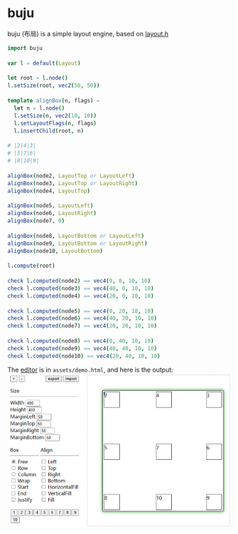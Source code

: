 # buju

buju (布局) is a simple layout engine, based on [layout.h](https://github.com/randrew/layout)

```nim
import buju

var l = default(Layout)

let root = l.node()
l.setSize(root, vec2(50, 50))

template alignBox(n, flags) =
  let n = l.node()
  l.setSize(n, vec2(10, 10))
  l.setLayoutFlags(n, flags)
  l.insertChild(root, n)

# |2|4|3|
# |5|7|6|
# |8|10|9|

alignBox(node2, LayoutTop or LayoutLeft)
alignBox(node3, LayoutTop or LayoutRight)
alignBox(node4, LayoutTop)

alignBox(node5, LayoutLeft)
alignBox(node6, LayoutRight)
alignBox(node7, 0)

alignBox(node8, LayoutBottom or LayoutLeft)
alignBox(node9, LayoutBottom or LayoutRight)
alignBox(node10, LayoutBottom)

l.compute(root)

check l.computed(node2) == vec4(0, 0, 10, 10)
check l.computed(node3) == vec4(40, 0, 10, 10)
check l.computed(node4) == vec4(20, 0, 10, 10)

check l.computed(node5) == vec4(0, 20, 10, 10)
check l.computed(node6) == vec4(40, 20, 10, 10)
check l.computed(node7) == vec4(20, 20, 10, 10)

check l.computed(node8) == vec4(0, 40, 10, 10)
check l.computed(node9) == vec4(40, 40, 10, 10)
check l.computed(node10) == vec4(20, 40, 10, 10)

```

The [editor](https://htmlpreview.github.io/?https://github.com/haoyu234/buju/blob/main/assets/demo.html) is in `assets/demo.html`, and here is the output:
![assets/demo.png](assets/demo.png)
